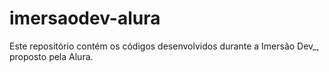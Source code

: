 # imersaodev-alura
Este repositório contém os códigos desenvolvidos durante a Imersão Dev_, proposto pela Alura.
